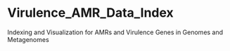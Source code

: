 # Virulence_AMR_Data_Index
Indexing and Visualization for AMRs and Virulence Genes in Genomes and Metagenomes

